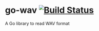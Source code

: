 # go-wav [![Build Status](https://travis-ci.org/youpy/go-wav.png?branch=master)](https://travis-ci.org/youpy/go-wav)

A Go library to read WAV format

